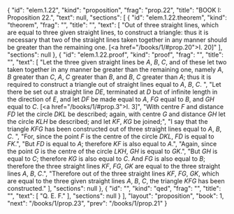 {
  "id": "elem.1.22",
  "kind": "proposition",
  "frag": "prop.22",
  "title": "BOOK I: Proposition 22.",
  "text": null,
  "sections": [
    {
      "id": "elem.1.22.theorem",
      "kind": "theorem",
      "frag": "",
      "title": "",
      "text": [
        "Out of three straight lines, which are equal to three given straight lines, to construct a triangle: thus it is necessary that two of the straight lines taken together in any manner should be greater than the remaining one. [<a href=\"/books/1/#prop.20\">I. 20</a>]"
      ],
      "sections": null
    },
    {
      "id": "elem.1.22.proof",
      "kind": "proof",
      "frag": "",
      "title": "",
      "text": [
        "Let the three given straight lines be <var>A</var>, <var>B</var>, <var>C</var>, and of these let two taken together in any manner be greater than the remaining one, namely <var>A</var>, <var>B</var> greater than <var>C</var>, <var>A</var>, <var>C</var> greater than <var>B</var>, and <var>B</var>, <var>C</var> greater than <var>A</var>; thus it is required to construct a triangle out of straight lines equal to <var>A</var>, <var>B</var>, <var>C</var>. ",
        "Let there be set out a straight line <var>DE</var>, terminated at <var>D</var> but of infinite length in the direction of <var>E</var>, and let <var>DF</var> be made equal to <var>A</var>, <var>FG</var> equal to <var>B</var>, and <var>GH</var> equal to <var>C</var>. [<a href=\"/books/1/#prop.3\">I. 3</a>]",
        "With centre <var>F</var> and distance <var>FD</var> let the circle <var>DKL</var> be described; again, with centre <var>G</var> and distance <var>GH</var> let the circle <var>KLH</var> be described; and let <var>KF</var>, <var>KG</var> be joined;",
        "I say that the triangle <var>KFG</var> has been constructed out of three straight lines equal to <var>A</var>, <var>B</var>, <var>C</var>. ",
        "For, since the point <var>F</var> is the centre of the circle <var>DKL</var>, <var>FD</var> is equal to <var>FK</var>.",
        "But <var>FD</var> is equal to <var>A</var>; therefore <var>KF</var> is also equal to <var>A</var>.",
        "Again, since the point <var>G</var> is the centre of the circle <var>LKH</var>, <var>GH</var> is equal to <var>GK</var>.",
        "But <var>GH</var> is equal to <var>C</var>; therefore <var>KG</var> is also equal to <var>C</var>. And <var>FG</var> is also equal to <var>B</var>; therefore the three straight lines <var>KF</var>, <var>FG</var>, <var>GK</var> are equal to the three straight lines <var>A</var>, <var>B</var>, <var>C</var>.",
        "Therefore out of the three straight lines <var>KF</var>, <var>FG</var>, <var>GK</var>, which are equal to the three given straight lines <var>A</var>, <var>B</var>, <var>C</var>, the triangle <var>KFG</var> has been constructed."
      ],
      "sections": null
    },
    {
      "id": "",
      "kind": "qed",
      "frag": "",
      "title": "",
      "text": [
        "Q. E. F."
      ],
      "sections": null
    }
  ],
  "layout": "proposition",
  "book": 1,
  "next": "/books/1/prop.23",
  "prev": "/books/1/prop.21"
}
